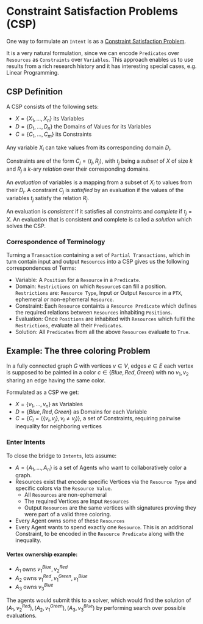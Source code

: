 # Constraint Satisfaction Problems (CSP)

One way to formulate an `Intent` is as a [Constraint Satisfaction Problem](https://en.wikipedia.org/wiki/Constraint_satisfaction_problem).

It is a very natural formulation, since we can encode `Predicates` over `Resources` as `Constraints` over `Variables`. This approach enables us to use results from a rich research history and it has interesting special cases, e.g. Linear Programming.

## CSP Definition
A CSP consists of the following sets:
- $X = \{X_1, \ldots,X_n\}$ its Variables
- $D = \{D_1, \ldots, D_n\}$ the Domains of Values for its Variables
- $C = \{C_1, \ldots, C_m\}$ its Constraints

Any variable $X_i$ can take values from its corresponding domain $D_i$.

Constraints are of the form $C_j = \langle t_j, R_j \rangle$, with $t_j$ being a *subset* of $X$ of size $k$ and $R_j$ a $k$-ary *relation* over their corresponding domains.

An *evaluation* of variables is a mapping from a subset of $X_i$ to values from their $D_i$. A constraint $C_j$ is *satisfied* by an evaluation if the values of the variables $t_j$ satisfy the relation $R_j$.

An evaluation is *consistent* if it satisfies all constraints and *complete* if $t_j = X$. An evaluation that is consistent and complete is called a *solution* which solves the CSP.

### Correspondence of Terminology
Turning a `Transaction` containing a set of `Partial Transactions`, which in turn contain input and output `Resources` into a CSP gives us the following correspondences of Terms:

- Variable: A `Position` for a `Resource` in a `Predicate`.
- Domain: `Restrictions` on which `Resource`s can fill a position. `Restrictions` are: `Resource Type`, Input *or* Output `Resource` in a `PTX`, ephemeral *or* non-ephemeral `Resource`.
- Constraint: Each `Resource` containts a `Resource Predicate` which defines the required relations between `Resources` inhabiting `Positions`.
- Evaluation: Once `Positions` are inhabited with `Resources` which fulfil the `Restrictions`, evaluate all their `Predicates`.
- Solution: All `Predicates` from all the above `Resources` evaluate to `True`.

## Example: The three coloring Problem

In a fully connected graph $G$ with vertices $v \in V$, edges $e \in E$ each vertex is supposed to be painted in a color  $c \in \{Blue, Red, Green\}$ with no $v_1, v_2$ sharing an edge having the same color.

Formulated as a CSP we get:

- $X = \{v_1, \ldots, v_n\}$ as Variables
- $D = \{Blue, Red, Green\}$ as Domains for each Variable
- $C = \{C_i = \langle \{v_i, v_j\}, v_i \neq v_j \rangle \}$, a set of Constraints, requiring pairwise inequality for neighboring vertices

### Enter Intents
To close the bridge to `Intents`, lets assume:
- $A = \{A_1, \ldots, A_n \}$ is a set of Agents who want to collaboratively color a graph.
- Resources exist that encode specific Vertices via the `Resource Type` and specific colors via the `Resource Value`.
  - All `Resources` are non-ephemeral
  - The required Vertices are Input `Resources`
  - Output `Resources` are the same vertices with signatures proving they were part of a valid three coloring.
- Every Agent owns some of these `Resources`
- Every Agent wants to spend exactly one `Resource`. This is an additional Constraint, to be encoded in the `Resource Predicate` along with the inequality.

#### Vertex ownership example:
- $A_1$ owns $v_1^{Blue}, v_2^{Red}$
- $A_2$ owns $v_1^{Red}, v_1^{Green}, v_1^{Blue}$
- $A_3$ owns $v_3^{Blue}$

The agents would submit this to a solver, which would find the solution of $(A_1, v_2^{Red}), (A_2, v_1^{Green}), (A_3, v_3^{Blue})$ by performing search over possible evaluations.
